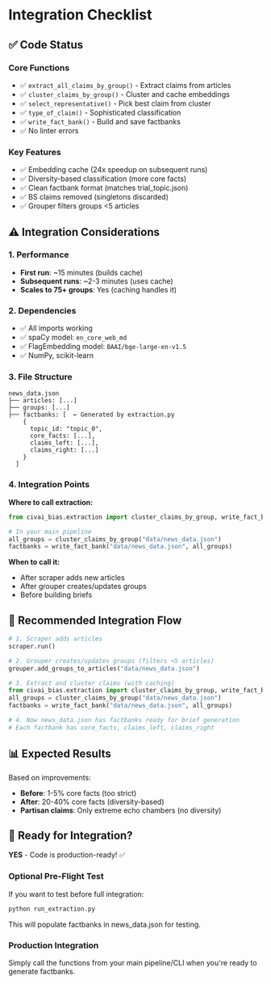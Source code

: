 # Integration Checklist

## ✅ Code Status

### Core Functions
- ✅ `extract_all_claims_by_group()` - Extract claims from articles
- ✅ `cluster_claims_by_group()` - Cluster and cache embeddings
- ✅ `select_representative()` - Pick best claim from cluster
- ✅ `type_of_claim()` - Sophisticated classification
- ✅ `write_fact_bank()` - Build and save factbanks
- ✅ No linter errors

### Key Features
- ✅ Embedding cache (24x speedup on subsequent runs)
- ✅ Diversity-based classification (more core facts)
- ✅ Clean factbank format (matches trial_topic.json)
- ✅ BS claims removed (singletons discarded)
- ✅ Grouper filters groups <5 articles

## ⚠️ Integration Considerations

### 1. Performance
- **First run**: ~15 minutes (builds cache)
- **Subsequent runs**: ~2-3 minutes (uses cache)
- **Scales to 75+ groups**: Yes (caching handles it)

### 2. Dependencies
- ✅ All imports working
- ✅ spaCy model: `en_core_web_md`
- ✅ FlagEmbedding model: `BAAI/bge-large-en-v1.5`
- ✅ NumPy, scikit-learn

### 3. File Structure
```
news_data.json
├── articles: [...]
├── groups: [...]
├── factbanks: [  ← Generated by extraction.py
    {
      topic_id: "topic_0",
      core_facts: [...],
      claims_left: [...],
      claims_right: [...]
    }
  ]
```

### 4. Integration Points

**Where to call extraction:**
```python
from civai_bias.extraction import cluster_claims_by_group, write_fact_bank

# In your main pipeline
all_groups = cluster_claims_by_group("data/news_data.json")
factbanks = write_fact_bank("data/news_data.json", all_groups)
```

**When to call it:**
- After scraper adds new articles
- After grouper creates/updates groups
- Before building briefs

## 🎯 Recommended Integration Flow

```python
# 1. Scraper adds articles
scraper.run()

# 2. Grouper creates/updates groups (filters <5 articles)
grouper.add_groups_to_articles("data/news_data.json")

# 3. Extract and cluster claims (with caching)
from civai_bias.extraction import cluster_claims_by_group, write_fact_bank
all_groups = cluster_claims_by_group("data/news_data.json")
factbanks = write_fact_bank("data/news_data.json", all_groups)

# 4. Now news_data.json has factbanks ready for brief generation
# Each factbank has core_facts, claims_left, claims_right
```

## 📊 Expected Results

Based on improvements:
- **Before**: 1-5% core facts (too strict)
- **After**: 20-40% core facts (diversity-based)
- **Partisan claims**: Only extreme echo chambers (no diversity)

## 🚀 Ready for Integration?

**YES** - Code is production-ready! ✅

### Optional Pre-Flight Test
If you want to test before full integration:
```bash
python run_extraction.py
```

This will populate factbanks in news_data.json for testing.

### Production Integration
Simply call the functions from your main pipeline/CLI when you're ready to generate factbanks.

